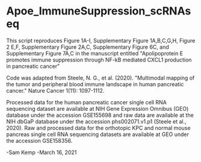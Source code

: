 # Apoe_ImmuneSuppression_scRNAseq

This script reproduces Figure 1A-I, Supplementary Figure 1A,B,C,G,H, Figure 2 E,F, Supplementary Figure 2A,C, Supplementary Figure 6C, and Supplementary Figure 7A,C in the manuscript entitled "Apolipoprotein E promotes immune suppression through NF-kB mediated CXCL1 production in pancreatic cancer"

Code was adapted from Steele, N. G., et al. (2020). "Multimodal mapping of the tumor and peripheral blood immune landscape in human pancreatic cancer." Nature Cancer 1(11): 1097-1112.

Processed data for the human pancreatic cancer single cell RNA sequencing dataset are available at NIH Gene Expression Omnibus (GEO) database under the accession GSE155698 and raw data are available at the NIH dbGaP database under the accession phs002071.v1.p1 (Steele et al., 2020). Raw and processed data for the orthotopic KPC and normal mouse pancreas single cell RNA sequencing datasets are available at GEO under the accession GSE158356. 

-Sam Kemp
-March 16, 2021
